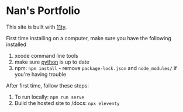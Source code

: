 # Nan's Portfolio

This site is built with [11ty](https://www.11ty.dev/). 

First time installing on a computer, make sure you have the following installed

1. xcode command line tools
2. make sure [python](https://www.python.org/downloads/) is up to date
3. npm: `npm install` - remove `package-lock.json` and `node_modules/` if you're having trouble

After first time, follow these steps: 

1. To run locally: `npm run serve`
2. Build the hosted site to /docs: `npx eleventy`
